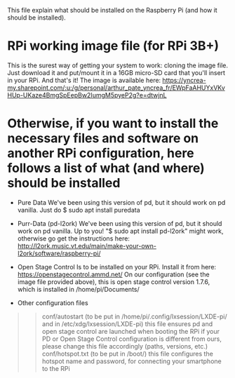This file explain what should be installed on the Raspberry Pi (and how it should be installed).

# RPi working image file (for RPi 3B+)
This is the surest way of getting your system to work: cloning the image file. Just download it and put/mount it in a 16GB micro-SD card that you'll insert in your RPi. And that's it!
The image is available here:
https://yncrea-my.sharepoint.com/:u:/g/personal/arthur_pate_yncrea_fr/EWpFaAHUYxVKvHUp-UKaze4BmgSpEepBw2IumgM5pyeP2g?e=dtwjnL

# Otherwise, if you want to install the necessary files and software on another RPi configuration, here follows a list of what (and where) should be installed
* Pure Data
We've been using this version of pd, but it should work on pd vanilla.
Just do 
$ sudo apt install puredata

* Purr-Data (pd-l2ork)
We've been using this version of pd, but it should work on pd vanilla. Up to you!
"$ sudo apt install pd-l2ork" might work, otherwise go get the instructions here: http://l2ork.music.vt.edu/main/make-your-own-l2ork/software/raspberry-pi/

* Open Stage Control
Is to be installed on your RPi. Install it from here: https://openstagecontrol.ammd.net/
On our configuration (see the image file provided above), this is open stage control version 1.7.6, which is installed in /home/pi/Documents/

* Other configuration files
>> conf/autostart
(to be put in /home/pi/.config/lxsession/LXDE-pi/ and in /etc/xdg/lxsession/LXDE-pi)
this file ensures pd and open stage control are launched when booting the RPi
if your PD or Open Stage Control configuration is different from ours, please change this file accordingly (paths, versions, etc.)
>> conf/hotspot.txt
(to be put in /boot/)
this file configures the hotspot name and password, for connecting your smartphone to the RPi


